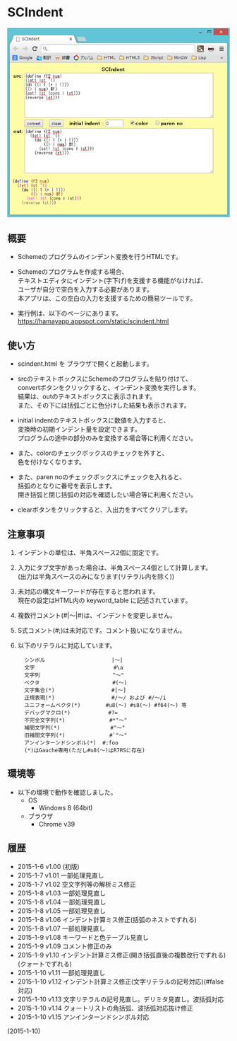 # SCIndent

![image](image.png)

## 概要
- Schemeのプログラムのインデント変換を行うHTMLです。

- Schemeのプログラムを作成する場合、  
  テキストエディタにインデント(字下げ)を支援する機能がなければ、  
  ユーザが自分で空白を入力する必要があります。  
  本アプリは、この空白の入力を支援するための簡易ツールです。

- 実行例は、以下のページにあります。  
  https://hamayapp.appspot.com/static/scindent.html


## 使い方
- scindent.html を ブラウザで開くと起動します。

- srcのテキストボックスにSchemeのプログラムを貼り付けて、  
  convertボタンをクリックすると、インデント変換を実行します。  
  結果は、outのテキストボックスに表示されます。  
  また、その下には括弧ごとに色分けした結果も表示されます。

- initial indentのテキストボックスに数値を入力すると、  
  変換時の初期インデント量を設定できます。  
  プログラムの途中の部分のみを変換する場合等に利用ください。

- また、colorのチェックボックスのチェックを外すと、  
  色を付けなくなります。

- また、paren noのチェックボックスにチェックを入れると、  
  括弧のとなりに番号を表示します。  
  開き括弧と閉じ括弧の対応を確認したい場合等に利用ください。

- clearボタンをクリックすると、入出力をすべてクリアします。


## 注意事項
1. インデントの単位は、半角スペース2個に固定です。

2. 入力にタブ文字があった場合は、半角スペース4個として計算します。  
   (出力は半角スペースのみになります(リテラル内を除く))

3. 未対応の構文キーワードが存在すると思われます。  
   現在の設定はHTML内の keyword_table に記述されています。

4. 複数行コメント(#|～|#)は、インデントを変更しません。

5. S式コメント(#;)は未対応です。コメント扱いになりません。

6. 以下のリテラルに対応しています。
   ```
     シンボル                     |～|
     文字                         #\a
     文字列                       "～"
     ベクタ                       #(～)
     文字集合(*)                  #[～]
     正規表現(*)                  #/～/ および #/～/i
     ユニフォームベクタ(*)        #u8(～) #s8(～) #f64(～) 等
     デバッグマクロ(*)            #?=
     不完全文字列(*)              #*"～"
     補間文字列(*)                #"～"
     旧補間文字列(*)              #`"～"
     アンインターンドシンボル(*)  #:foo
     (*)はGauche専用(ただし#u8(～)はR7RSに存在)
   ```


## 環境等
- 以下の環境で動作を確認しました。
  - OS
    - Windows 8 (64bit)
  - ブラウザ
    - Chrome v39

## 履歴
- 2015-1-6  v1.00 (初版)
- 2015-1-7  v1.01 一部処理見直し
- 2015-1-7  v1.02 空文字列等の解析ミス修正
- 2015-1-8  v1.03 一部処理見直し
- 2015-1-8  v1.04 一部処理見直し
- 2015-1-8  v1.05 一部処理見直し
- 2015-1-8  v1.06 インデント計算ミス修正(括弧のネストでずれる)
- 2015-1-8  v1.07 一部処理見直し
- 2015-1-9  v1.08 キーワードと色テーブル見直し
- 2015-1-9  v1.09 コメント修正のみ
- 2015-1-9  v1.10 インデント計算ミス修正(開き括弧直後の複数改行でずれる)(クォートでずれる)
- 2015-1-10 v1.11 一部処理見直し
- 2015-1-10 v1.12 インデント計算ミス修正(文字リテラルの記号対応)(#false対応)
- 2015-1-10 v1.13 文字リテラルの記号見直し。デリミタ見直し。波括弧対応
- 2015-1-10 v1.14 クォートリストの角括弧、波括弧対応抜け修正
- 2015-1-10 v1.15 アンインターンドシンボル対応


(2015-1-10)
